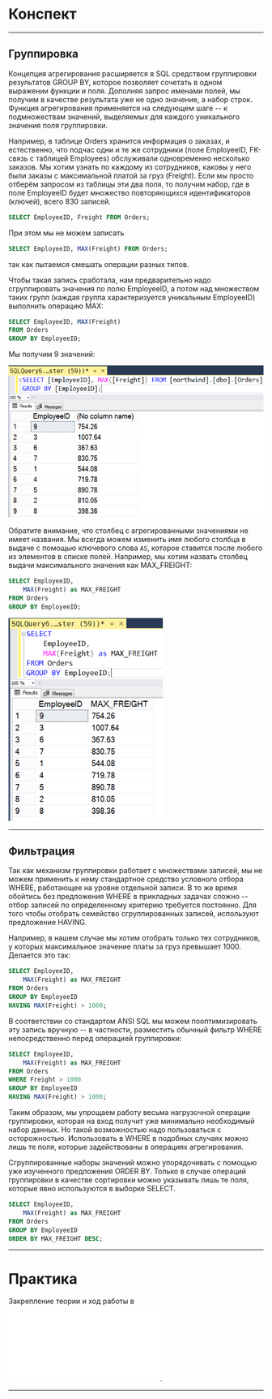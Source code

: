 # Конспект

---

## Группировка

 Концепция агрегирования расширяется в SQL средством группировки результатов GROUP BY, которое позволяет сочетать в одном выражении функции и поля. Дополняя запрос именами полей, мы получим в качестве результата уже не одно значение, а набор строк. Функция агрегирования применяется на следующем шаге -- к подмножествам значений, выделяемых для каждого уникального значения поля группировки.

Например, в таблице Orders хранится информация о заказах, и естественно, что подчас одни и те же сотрудники (поле EmployeeID, FK-связь с таблицей Employees) обслуживали одновременно несколько заказов. Мы хотим узнать по каждому из сотрудников, каковы у него были заказы с максимальной платой за груз (Freight). Если мы просто отберём запросом из таблицы эти два поля, то получим набор, где в поле EmployeeID будет множество повторяющихся идентификаторов (ключей), всего 830 записей.
```sql
SELECT EmployeeID, Freight FROM Orders;
```

При этом мы не можем записать
```sql
SELECT EmployeeID, MAX(Freight) FROM Orders;
```
так как пытаемся смешать операции разных типов.

Чтобы такая запись сработала, нам предварительно надо сгруппировать значения по полю EmployeeID, а потом над множеством таких групп (каждая группа характеризуется уникальным EmployeeID) выполнить операцию MAX:
```sql
SELECT EmployeeID, MAX(Freight) 
FROM Orders 
GROUP BY EmployeeID; 
```

Мы получим 9 значений:

<img src="les6_notes1.png" height=300 />

Обратите внимание, что столбец с агрегированными значениями не имеет названия. Мы всегда можем изменить имя любого столбца в выдаче с помощью ключевого слова `AS`, которое ставится после любого из элементов в списке полей. Например, мы хотим назвать столбец выдачи максимального значения как MAX_FREIGHT:
```sql
SELECT EmployeeID, 
    MAX(Freight) as MAX_FREIGHT 
FROM Orders 
GROUP BY EmployeeID; 
```

<img src="les6_notes2.png" height=400 />

---

## Фильтрация

Так как механизм группировки работает с множествами записей, мы не можем применить к нему стандартное средство условного отбора WHERE, работающее на уровне отдельной записи. В то же время обойтись без предложения WHERE в прикладных задачах сложно -- отбор записей по определенному критерию требуется постоянно. Для того чтобы отобрать семейство сгруппированных записей, используют предложение HAVING.

Например, в нашем случае мы хотим отобрать только тех сотрудников, у которых максимальное значение платы за груз превышает 1000. Делается это так:
```sql
SELECT EmployeeID, 
    MAX(Freight) as MAX_FREIGHT 
FROM Orders 
GROUP BY EmployeeID 
HAVING MAX(Freight) > 1000; 
```

В соответствии со стандартом ANSI SQL мы можем пооптимизировать эту запись вручную -- в частности, разместить обычный фильтр WHERE непосредственно перед операцией группировки:
```sql
SELECT EmployeeID, 
    MAX(Freight) as MAX_FREIGHT 
FROM Orders 
WHERE Freight > 1000
GROUP BY EmployeeID 
HAVING MAX(Freight) > 1000; 
```

Таким образом, мы упрощаем работу весьма нагрузочной операции группировки, которая на вход получит уже минимально необходимый набор данных. Но такой возможностью надо пользоваться с осторожностью. Использовать в WHERE в подобных случаях можно лишь те поля, которые задействованы в операциях агрегирования.

Сгруппированные наборы значений можно упорядочивать с помощью уже изученного предложения ORDER BY. Только в случае операций группировки в качестве сортировки можно указывать лишь те поля, которые явно используются в выборке SELECT.
```sql
SELECT EmployeeID, 
    MAX(Freight) as MAX_FREIGHT 
FROM Orders 
GROUP BY EmployeeID 
ORDER BY MAX_FREIGHT DESC; 
```

---

# Практика

Закрепление теории и ход работы в ![отчете](sql_lesson6_prac.md).

---
